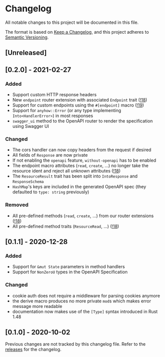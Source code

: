 # Changelog
All notable changes to this project will be documented in this file.

The format is based on [Keep a Changelog](https://keepachangelog.com/en/1.0.0/),
and this project adheres to [Semantic Versioning](https://semver.org/spec/v2.0.0.html).

## [Unreleased]

## [0.2.0] - 2021-02-27
### Added
 - Support custom HTTP response headers
 - New `endpoint` router extension with associated `Endpoint` trait ([!18])
 - Support for custom endpoints using the `#[endpoint]` macro ([!19])
 - Support for `anyhow::Error` (or any type implementing `Into<HandlerError>`) in most responses
 - `swagger_ui` method to the OpenAPI router to render the specification using Swagger UI

### Changed
 - The cors handler can now copy headers from the request if desired
 - All fields of `Response` are now private
 - If not enabling the `openapi` feature, `without-openapi` has to be enabled
 - The endpoint macro attributes (`read`, `create`, ...) no longer take the resource ident and reject all unknown attributes ([!18])
 - The `ResourceResult` trait has been split into `IntoResponse` and `ResponseSchema`
 - `HashMap`'s keys are included in the generated OpenAPI spec (they defaulted to `type: string` previously)

### Removed
 - All pre-defined methods (`read`, `create`, ...) from our router extensions ([!18])
 - All pre-defined method traits (`ResourceRead`, ...) ([!18])

## [0.1.1] - 2020-12-28
### Added
 - Support for `&mut State` parameters in method handlers
 - Support for `NonZeroU` types in the OpenAPI Specification

### Changed
 - cookie auth does not require a middleware for parsing cookies anymore
 - the derive macro produces no more private `mod`s which makes error message more readable
 - documentation now makes use of the `[Type]` syntax introduced in Rust 1.48

## [0.1.0] - 2020-10-02
Previous changes are not tracked by this changelog file. Refer to the [releases](https://gitlab.com/msrd0/gotham-restful/-/releases) for the changelog.


 [!18]: https://gitlab.com/msrd0/gotham-restful/-/merge_requests/18
 [!19]: https://gitlab.com/msrd0/gotham-restful/-/merge_requests/19
